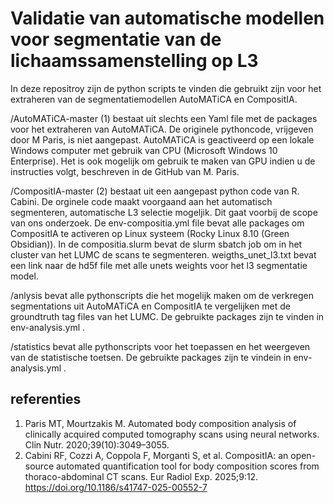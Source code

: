 # Validatie van automatische modellen voor segmentatie van de lichaamssamenstelling op L3
In deze repositroy zijn de python scripts te vinden die gebruikt zijn voor het extraheren van de segmentatiemodellen AutoMATiCA en CompositIA. 

/AutoMATiCA-master (1) bestaat uit slechts een Yaml file met de packages voor het extraheren van AutoMATiCA. De originele pythoncode, vrijgeven door M Paris, is niet aangepast. AutoMATiCA is geactiveerd op een lokale Windows computer met gebruik van CPU (Microsoft Windows 10 Enterprise). Het is ook mogelijk om gebruik te maken van GPU indien u de instructies volgt, beschreven in de GitHub van M. Paris.

/CompositIA-master (2) bestaat uit een aangepast python code van R. Cabini. De orginele code maakt voorgaand aan het automatisch segmenteren, automatische L3 selectie mogeljik. Dit gaat voorbij de scope van ons onderzoek. De env-compositia.yml file bevat alle packages om CompositIA te activeren op Linux systeem (Rocky Linux 8.10 (Green Obsidian)). In de compositia.slurm bevat de slurm sbatch job om in het cluster van het LUMC de scans te segmenteren. weigths_unet_l3.txt bevat een link naar de hd5f file met alle unets weights voor het l3 segmentatie model.

/anlysis bevat alle pythonscripts die het mogelijk maken om de verkregen segmentations uit AutoMATiCA en CompositIA te vergelijken met de groundtruth tag files van het LUMC. De gebruikte packages zijn te vinden in env-analysis.yml .

/statistics bevat alle pythonscripts voor het toepassen en het weergeven van de statistische toetsen. De gebruikte packages zijn te vindein in env-analysis.yml .

## referenties
1. Paris MT, Mourtzakis M. Automated body composition analysis of clinically acquired computed tomography scans using neural networks. Clin Nutr. 2020;39(10):3049–3055.
2. Cabini RF, Cozzi A, Coppola F, Morganti S, et al. CompositIA: an open-source automated quantification tool for body composition scores from thoraco-abdominal CT scans. Eur Radiol Exp. 2025;9:12. https://doi.org/10.1186/s41747-025-00552-7
